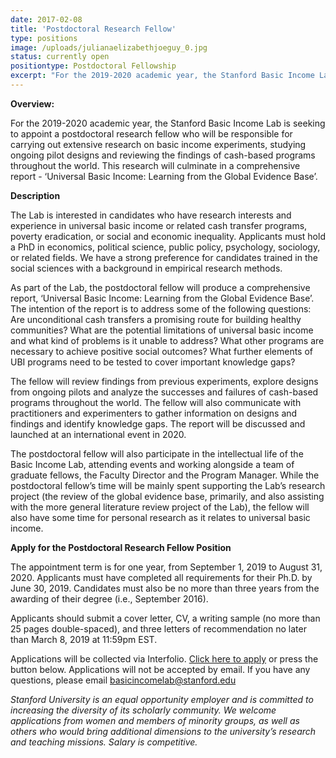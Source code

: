 ```yaml
---
date: 2017-02-08
title: 'Postdoctoral Research Fellow'
type: positions
image: /uploads/julianaelizabethjoeguy_0.jpg
status: currently open
positiontype: Postdoctoral Fellowship
excerpt: "For the 2019-2020 academic year, the Stanford Basic Income Lab is seeking to appoint a postdoctoral research fellow who will be responsible for carrying out extensive research on basic income experiments, studying ongoing pilot designs and reviewing the findings of cash-based programs throughout the world. This research will culminate in a comprehensive report - ‘Universal Basic Income: Learning from the Global Evidence Base’."
---
```

**Overview:**

For the 2019-2020 academic year, the Stanford Basic Income Lab is seeking to appoint a postdoctoral research fellow who will be responsible for carrying out extensive research on basic income experiments, studying ongoing pilot designs and reviewing the findings of cash-based programs throughout the world. This research will culminate in a comprehensive report - ‘Universal Basic Income: Learning from the Global Evidence Base’.

**Description**

The Lab is interested in candidates who have research interests and experience in universal basic income or related cash transfer programs, poverty eradication, or social and economic inequality. Applicants must hold a PhD in economics, political science, public policy, psychology, sociology, or related fields. We have a strong preference for candidates trained in the social sciences with a background in empirical research methods.

As part of the Lab, the postdoctoral fellow will produce a comprehensive report, ‘Universal Basic Income: Learning from the Global Evidence Base’. The intention of the report is to address some of the following questions: Are unconditional cash transfers a promising route for building healthy communities? What are the potential limitations of universal basic income and what kind of problems is it unable to address? What other programs are necessary to achieve positive social outcomes? What further elements of UBI programs need to be tested to cover important knowledge gaps?

The fellow will review findings from previous experiments, explore designs from ongoing pilots and analyze the successes and failures of cash-based programs throughout the world. The fellow will also communicate with practitioners and experimenters to gather information on designs and findings and identify knowledge gaps. The report will be discussed and launched at an international event in 2020.

The postdoctoral fellow will also participate in the intellectual life of the Basic Income Lab, attending events and working alongside a team of graduate fellows, the Faculty Director and the Program Manager. While the postdoctoral fellow’s time will be mainly spent supporting the Lab’s research project (the review of the global evidence base, primarily, and also assisting with the more general literature review project of the Lab), the fellow will also have some time for personal research as it relates to universal basic income.

**Apply for the Postdoctoral Research Fellow Position**

The appointment term is for one year, from September 1, 2019 to August 31, 2020. Applicants must have completed all requirements for their Ph.D. by June 30, 2019. Candidates must also be no more than three years from the awarding of their degree (i.e., September 2016).

Applicants should submit a cover letter, CV, a writing sample (no more than 25 pages double-spaced), and three letters of recommendation no later than March 8, 2019 at 11:59pm EST.

Applications will be collected via Interfolio. <a href="https://apply.interfolio.com/59961" target="_blank">Click here to apply</a> or press the button below. Applications will not be accepted by email. If you have any questions, please email <a href="mailto:basicincomelab@stanford.edu">basicincomelab@stanford.edu</a>

_Stanford University is an equal opportunity employer and is committed to increasing the diversity of its scholarly community. We welcome applications from women and members of minority groups, as well as others who would bring additional dimensions to the university’s research and teaching missions. Salary is competitive._


